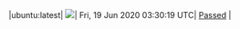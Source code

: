 |ubuntu:latest| ![](https://acmesh-official.github.io/acmetest/status/ubuntu-latest.svg?1592537419)| Fri, 19 Jun 2020 03:30:19 UTC| [Passed](https://github.com/acmesh-official/acmetest/blob/master/logs/ubuntu-latest.out) |
